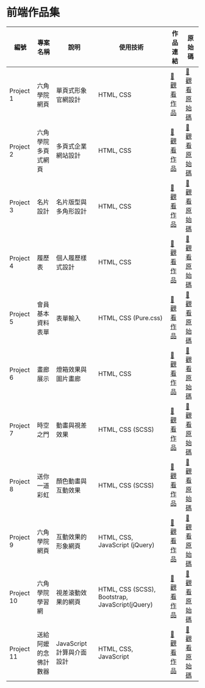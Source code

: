 # 前端作品集

| 編號 | 專案名稱 | 說明 | 使用技術 | 作品連結 | 原始碼 |
|-----|---------|-----|---------|--------|--------|
| Project 1 | 六角學院網頁 | 單頁式形象官網設計 | HTML, CSS | [🔗 觀看作品](https://williamhsieh615.github.io/Front-end/Project1/index.html) | [🔗 觀看原始碼](https://github.com/WilliamHsieh615/Front-end/tree/main/Project1) |
| Project 2 | 六角學院多頁式網頁 | 多頁式企業網站設計 | HTML, CSS | [🔗 觀看作品](https://williamhsieh615.github.io/Front-end/Project2/index.html) | [🔗 觀看原始碼](https://github.com/WilliamHsieh615/Front-end/tree/main/Project2) |
| Project 3 | 名片設計 | 名片版型與多角形設計 | HTML, CSS | [🔗 觀看作品](https://williamhsieh615.github.io/Front-end/Project3/index.html) | [🔗 觀看原始碼](https://github.com/WilliamHsieh615/Front-end/tree/main/Project3) |
| Project 4 | 履歷表 | 個人履歷樣式設計 | HTML, CSS | [🔗 觀看作品](https://williamhsieh615.github.io/Front-end/Project4/index.html) | [🔗 觀看原始碼](https://github.com/WilliamHsieh615/Front-end/tree/main/Project4) |
| Project 5 | 會員基本資料表單 | 表單輸入 | HTML, CSS (Pure.css) | [🔗 觀看作品](https://williamhsieh615.github.io/Front-end/Project5/index.html) | [🔗 觀看原始碼](https://github.com/WilliamHsieh615/Front-end/tree/main/Project5) |
| Project 6 | 畫廊展示 | 燈箱效果與圖片畫廊| HTML, CSS| [🔗 觀看作品](https://williamhsieh615.github.io/Front-end/Project6/index.html) | [🔗 觀看原始碼](https://github.com/WilliamHsieh615/Front-end/tree/main/Project6) |
| Project 7 | 時空之門 | 動畫與視差效果 | HTML, CSS (SCSS) | [🔗 觀看作品](https://williamhsieh615.github.io/Front-end/Project7/index.html) | [🔗 觀看原始碼](https://github.com/WilliamHsieh615/Front-end/tree/main/Project7) |
| Project 8 | 送你一道彩虹 | 顏色動畫與互動效果| HTML, CSS (SCSS)| [🔗 觀看作品](https://williamhsieh615.github.io/Front-end/Project8/index.html) | [🔗 觀看原始碼](https://github.com/WilliamHsieh615/Front-end/tree/main/Project8) |
| Project 9 | 六角學院網頁 | 互動效果的形象網頁 | HTML, CSS, JavaScript (jQuery)| [🔗 觀看作品](https://williamhsieh615.github.io/Front-end/Project9/index.html) | [🔗 觀看原始碼](https://github.com/WilliamHsieh615/Front-end/tree/main/Project9) |
| Project 10 | 六角學院學習網 | 視差滾動效果的網頁 | HTML, CSS (SCSS), Bootstrap, JavaScript(jQuery)| [🔗 觀看作品](https://williamhsieh615.github.io/Front-end/Project10/index.html) | [🔗 觀看原始碼](https://github.com/WilliamHsieh615/Front-end/tree/main/Project10) |
| Project 11 | 送給阿嬤的念佛計數器 | JavaScript計算與介面設計 | HTML, CSS, JavaScript | [🔗 觀看作品](https://williamhsieh615.github.io/Front-end/Project11/index.html) | [🔗 觀看原始碼](https://github.com/WilliamHsieh615/Front-end/tree/main/Project11) |





